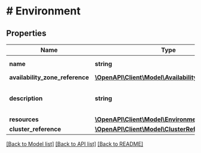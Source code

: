 # # Environment

## Properties

Name | Type | Description | Notes
------------ | ------------- | ------------- | -------------
**name** | **string** | environment Name. |
**availability_zone_reference** | [**\OpenAPI\Client\Model\AvailabilityZoneReference**](AvailabilityZoneReference.md) |  | [optional]
**description** | **string** | A description for environment. | [optional]
**resources** | [**\OpenAPI\Client\Model\EnvironmentResources**](EnvironmentResources.md) |  |
**cluster_reference** | [**\OpenAPI\Client\Model\ClusterReference**](ClusterReference.md) |  | [optional]

[[Back to Model list]](../../README.md#models) [[Back to API list]](../../README.md#endpoints) [[Back to README]](../../README.md)
